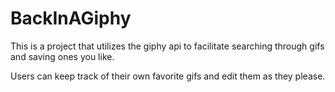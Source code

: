 # BackInAGiphy
This is a project that utilizes the giphy api to facilitate searching through gifs and saving ones you like.

Users can keep track of their own favorite gifs and edit them as they please.
